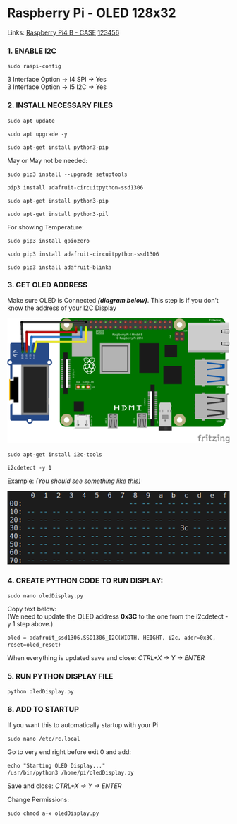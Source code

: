 # Raspberry Pi - OLED 128x32

Links:
[Raspberry Pi4 B - CASE](https://www.prusaprinters.org/prints/106225-modular-snap-together-raspberry-pi-2b3b3b4-case-w-)
[123456](https://www.the-diy-life.com/add-an-oled-stats-display-to-raspberry-pi-os-bullseye/)

### 1. ENABLE I2C

```
sudo raspi-config
```
3 Interface Option -> I4 SPI -> Yes <br>
3 Interface Option -> I5 I2C -> Yes

### 2. INSTALL NECESSARY FILES
```
sudo apt update
```
```
sudo apt upgrade -y
```
```
sudo apt-get install python3-pip
```
May or May not be needed:
```
sudo pip3 install --upgrade setuptools
```
```
pip3 install adafruit-circuitpython-ssd1306
```
```
sudo apt-get install python3-pip
```
```
sudo apt-get install python3-pil
```
For showing Temperature:
```
sudo pip3 install gpiozero
```
```
sudo pip3 install adafruit-circuitpython-ssd1306
```
```
sudo pip3 install adafruit-blinka
```

### 3. GET OLED ADDRESS
Make sure OLED is Connected <em><b>(diagram below)</b></em>. This step is if you don’t know the address of your I2C Display

![Wiring Diagram](/img/Wiring%20Diagram.png)

```
sudo apt-get install i2c-tools
```
```
i2cdetect -y 1
```
Example:
<em>(You should see something like this)</em>

![OLED I2C Address](/img/OLED%20I2C%20Address.png)

### 4. CREATE PYTHON CODE TO RUN DISPLAY:
```
sudo nano oledDisplay.py
```
Copy text below:<br>
(We need to update the OLED address <b>0x3C</b> to the one from the i2cdetect -y 1 step above.)
```
oled = adafruit_ssd1306.SSD1306_I2C(WIDTH, HEIGHT, i2c, addr=0x3C, reset=oled_reset)
```
When everything is updated save and close: <em>CTRL+X -> Y -> ENTER</em>

### 5. RUN PYTHON DISPLAY FILE
```
python oledDisplay.py
```

### 6. ADD TO STARTUP
If you want this to automatically startup with your Pi
```
sudo nano /etc/rc.local
```
Go to very end right before exit 0 and add:
```
echo "Starting OLED Display..."
/usr/bin/python3 /home/pi/oledDisplay.py
```
Save and close: <em>CTRL+X -> Y -> ENTER</em>

Change Permissions:
```
sudo chmod a+x oledDisplay.py
```
